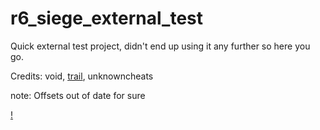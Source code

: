 # r6_siege_external_test
Quick external test project, didn't end up using it any further so here you go.

Credits: void, [trail](https://github.com/trailyy), unknowncheats

note: Offsets out of date for sure

[!](https://media.discordapp.net/attachments/904820227827728404/950157765173706832/unknown.png)

